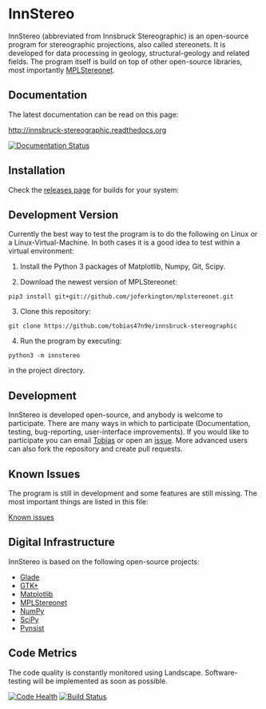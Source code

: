 # InnStereo
InnStereo (abbreviated from Innsbruck Stereographic) is an open-source program for stereographic projections, also called stereonets. It is developed for data processing in geology, structural-geology and related fields. The program itself is build on top of other open-source libraries, most importantly [MPLStereonet](https://github.com/joferkington/mplstereonet).

## Documentation
The latest documentation can be read on this page:

http://innsbruck-stereographic.readthedocs.org

[![Documentation Status](https://readthedocs.org/projects/innsbruck-stereographic/badge/?version=latest)](https://readthedocs.org/projects/innsbruck-stereographic/?badge=latest)

## Installation

Check the [releases page](https://github.com/tobias47n9e/innsbruck-stereographic/releases) for builds for your system:

## Development Version

Currently the best way to test the program is to do the following on Linux or a Linux-Virtual-Machine. In both cases it is a good idea to test within a virtual environment:

1. Install the Python 3 packages of Matplotlib, Numpy, Git, Scipy.

2. Download the newest version of MPLStereonet:
```Shell
pip3 install git+git://github.com/joferkington/mplstereonet.git
```
3. Clone this repository:
```Shell
git clone https://github.com/tobias47n9e/innsbruck-stereographic
```
4. Run the program by executing:
```Shell
python3 -m innstereo
```
in the project directory.

## Development
InnStereo is developed open-source, and anybody is welcome to participate. There are many ways in which to participate (Documentation, testing, bug-reporting, user-interface improvements). If you would like to participate you can email [Tobias](https://github.com/tobias47n9e) or open an [issue](https://github.com/tobias47n9e/innsbruck-stereographic/issues). More advanced users can also fork the repository and create pull requests.

## Known Issues
The program is still in development and some features are still missing. The most important things are listed in this file:

[Known issues](https://github.com/tobias47n9e/innsbruck-stereographic/blob/master/known_issues.rst)

## Digital Infrastructure
InnStereo is based on the following open-source projects:

* [Glade](https://glade.gnome.org/)
* [GTK+](http://www.gtk.org/)
* [Matplotlib](http://matplotlib.org/)
* [MPLStereonet](https://github.com/joferkington/mplstereonet)
* [NumPy](http://www.numpy.org/)
* [SciPy](http://www.scipy.org/)
* [Pynsist](https://github.com/takluyver/pynsist)

## Code Metrics
The code quality is constantly monitored using Landscape. Software-testing will be implemented as soon as possible.

[![Code Health](https://landscape.io/github/tobias47n9e/innsbruck-stereographic/master/landscape.svg?style=flat)](https://landscape.io/github/tobias47n9e/innsbruck-stereographic/master)
[![Build Status](https://travis-ci.org/tobias47n9e/innsbruck-stereographic.svg)](https://travis-ci.org/tobias47n9e/innsbruck-stereographic)
